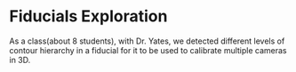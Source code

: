 # Fiducials Exploration
As a class(about 8 students), with Dr. Yates, we detected different levels of contour hierarchy in a fiducial for it to be used to 
calibrate multiple cameras in 3D.
